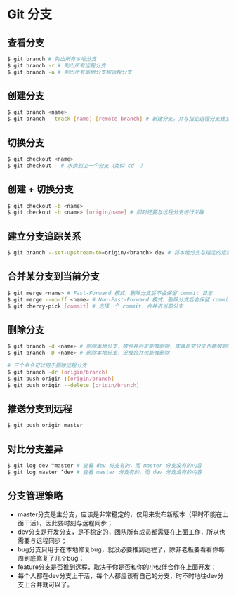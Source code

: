 # Git 分支

## 查看分支
```bash
$ git branch # 列出所有本地分支
$ git branch -r # 列出所有远程分支
$ git branch -a # 列出所有本地分支和远程分支
```

## 创建分支
```bash
$ git branch <name>
$ git branch --track [name] [remote-branch] # 新建分支，并与指定远程分支建立追踪关系
```

## 切换分支
```bash
$ git checkout <name>
$ git checkout - # 求换到上一个分支（类似 cd -）
```

## 创建 + 切换分支
```bash
$ git checkout -b <name>
$ git checkout -b <name> [origin/name] # 同时还要与远程分支进行关联
```

## 建立分支追踪关系
```bash
$ git branch --set-upstream-to=origin/<branch> dev # 将本地分支与指定的远程分支建立追踪关系
```

## 合并某分支到当前分支
```bash
$ git merge <name> # Fast-Forward 模式，删除分支后不会保留 commit 日志
$ git merge --no-ff <name> # Non-Fast-Forward 模式，删除分支后会保留 commit 日志（推荐）
$ git cherry-pick [commit] # 选择一个 commit，合并进当前分支
```

## 删除分支
```bash
$ git branch -d <name> # 删除本地分支，被合并后才能被删除，或者是空分支也能被删除
$ git branch -D <name> # 删除本地分支，没被合并也能被删除
```

```bash
# 三个命令可以用于删除远程分支
$ git branch -dr [origin/branch]
$ git push origin :[origin/branch]
$ git push origin --delete [origin/branch]
```
## 推送分支到远程
```bash
$ git push origin master
```

## 对比分支差异
```bash
$ git log dev ^master # 查看 dev 分支有的，而 master 分支没有的内容
$ git log master ^dev # 查看 master 分支有的，而 dev 分支没有的内容
```

## 分支管理策略
- master分支是主分支，应该是非常稳定的，仅用来发布新版本（平时不能在上面干活），因此要时刻与远程同步；
- dev分支是开发分支，是不稳定的，团队所有成员都需要在上面工作，所以也需要与远程同步；
- bug分支只用于在本地修复bug，就没必要推到远程了，除非老板要看看你每周到底修复了几个bug；
- feature分支是否推到远程，取决于你是否和你的小伙伴合作在上面开发；
- 每个人都在dev分支上干活，每个人都应该有自己的分支，时不时地往dev分支上合并就可以了。
